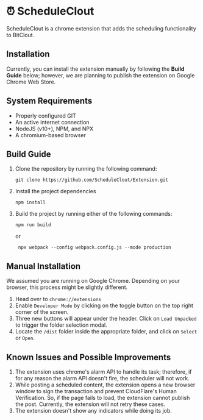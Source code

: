 # ⏰ ScheduleClout
ScheduleClout is a chrome extension that adds the scheduling functionality to BitClout.

## Installation
Currently, you can install the extension manually by following the **Build Guide** below; however, we are planning to publish the extension on Google Chrome Web Store.

## System Requirements
- Properly configured GIT
- An active internet connection
- NodeJS (v10+), NPM, and NPX
- A chromium-based browser

## Build Guide
1. Clone the repository by running the following command:
    ```shell script
    git clone https://github.com/ScheduleClout/Extension.git 
    ```
1. Install the project dependencies
    ```shell script
    npm install
    ```
1. Build the project by running either of the following commands:
    ```shell script
   npm run build
    ```
   or
   ```shell script
    npx webpack --config webpack.config.js --mode production
    ```
## Manual Installation
We assumed you are running on Google Chrome. Depending on your browser, this process might be slightly different.

1. Head over to `chrome://extensions`
1. Enable `Developer Mode` by clicking on the toggle button on the top right corner of the screen.
1. Three new buttons will appear under the header. Click on `Load Unpacked` to trigger the folder selection modal.
1. Locate the `/dist` folder inside the appropriate folder, and click on `Select` or `Open`.

## Known Issues and Possible Improvements
1. The extension uses chrome's alarm API to handle its task; therefore, if for any reason the alarm API doesn't fire, the scheduler will not work.
1. While posting a scheduled content, the extension opens a new browser window to sign the transaction and prevent CloudFlare's Human Verification. So, if the page fails to load, the extension cannot publish the post. Currently, the extension will not retry these cases. 
1. The extension doesn't show any indicators while doing its job.
